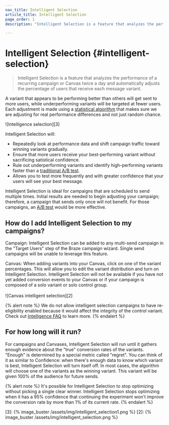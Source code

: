 ```yaml
---
nav_title: Intelligent Selection
article_title: Intelligent Selection
page_order: 1
description: "Intelligent Selection is a feature that analyzes the performance of a recurring campaign or Canvas twice a day and automatically adjusts the percentage of users that receive each message variant."

---
```


# Intelligent Selection {#intelligent-selection}

> Intelligent Selection is a feature that analyzes the performance of a recurring campaign or Canvas twice a day and automatically adjusts the percentage of users that receive each message variant. 

A variant that appears to be performing better than others will get sent to more users, while underperforming variants will be targeted at fewer users. Each adjustment is made using a [statistical algorithm][227] that makes sure we are adjusting for real performance differences and not just random chance.

![Intelligence selection][3]

Intelligent Selection will:
- Repeatedly look at performance data and shift campaign traffic toward winning variants gradually.
- Ensure that more users receive your best-performing variant without sacrificing satistical confidence.
- Rule out underperforming variants and identify high-performing variants faster than a [traditional A/B test][1].
- Allows you to test more frequently and with greater confidence that your users will see your best message. 

Intelligent Selection is ideal for campaigns that are scheduled to send multiple times. Initial results are needed to begin adjusting your campaign; therefore, a campaign that sends only once will not benefit. For those campaigns, an [A/B test][1] would be more effective.

## How do I add Intelligent Selection to my campaigns?

Campaign:
Intelligent Selection can be added to any multi-send campaign in the "Target Users" step of the Braze campaign wizard. Single send campaigns will be unable to leverage this feature.

Canvas:
When adding variants into your Canvas, click on one of the variant percentages. This will allow you to edit the variant distribution and turn on Intelligent Selection. Intelligent Selection will not be available if you have not yet added conversion events to your Canvas or if your campaign is composed of a solo variant or solo control group.<br><br>![Canvas intelligent selection][2]

{% alert note %}
We do not allow intelligent selection campaigns to have re-eligibility enabled because it would affect the integrity of the control variant. Check out [Intelligence FAQ]({{site.baseurl}}/user_guide/intelligence/faqs/#why-is-re-eligibility-not-available-when-combined-with-intelligent-selection) to learn more.
{% endalert %}

## For how long will it run?

For campaigns and Canvases, Intelligent Selection will run until it gathers enough evidence about the "true" conversion rates of the variants. "Enough" is determined by a special metric called "regret". You can think of it as similar to Confidence: when there's enough data to know which variant is best, Intelligent Selection will turn itself off. In most cases, the algorithm will choose one of the variants as the winning variant. This variant will be given 100% of the audience for future sends.

{% alert note %}
It's possible for Intelligent Selection to stop optimizing without picking a single clear winner. Intelligent Selection stops optimizing when it has a 95% confidence that continuing the experiment won't improve the conversion rate by more than 1% of its current rate.
{% endalert %}

[1]: {{site.baseurl}}/user_guide/intelligence/multivariate_testing/
[227]: https://en.wikipedia.org/wiki/Multi-armed_bandit
[3]: {% image_buster /assets/img/intelligent_selection1.png %}
[2]: {% image_buster /assets/img/intelligent_selection.png %}
